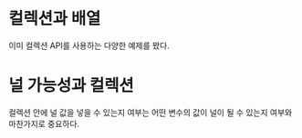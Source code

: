 컬렉션과 배열
==============
이미 컬렉션 API를 사용하는 다양한 예제를 봤다.   

# 널 가능성과 컬렉션  
컬렉션 안에 널 값을 넣을 수 있는지 여부는 어떤 변수의 값이 널이 될 수 있는지 여부와 마찬가지로 중요하다.   
